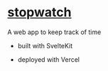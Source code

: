 # [stopwatch](stopwatch-sweet-lemon.vercel.app/)

A web app to keep track of time

- built with SvelteKit

- deployed with Vercel
